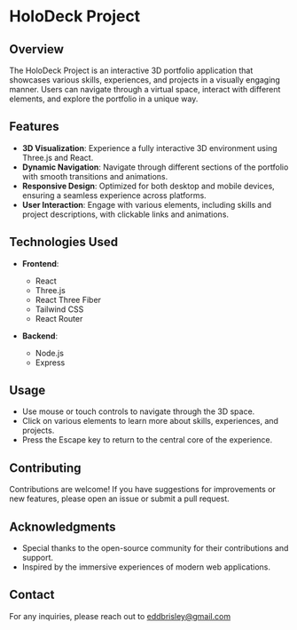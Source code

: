 # HoloDeck Project

## Overview

The HoloDeck Project is an interactive 3D portfolio application that showcases various skills, experiences, and projects in a visually engaging manner. Users can navigate through a virtual space, interact with different elements, and explore the portfolio in a unique way.

## Features

- **3D Visualization**: Experience a fully interactive 3D environment using Three.js and React.
- **Dynamic Navigation**: Navigate through different sections of the portfolio with smooth transitions and animations.
- **Responsive Design**: Optimized for both desktop and mobile devices, ensuring a seamless experience across platforms.
- **User Interaction**: Engage with various elements, including skills and project descriptions, with clickable links and animations.

## Technologies Used

- **Frontend**: 
  - React
  - Three.js
  - React Three Fiber
  - Tailwind CSS
  - React Router

- **Backend**: 
  - Node.js 
  - Express

## Usage

- Use mouse or touch controls to navigate through the 3D space.
- Click on various elements to learn more about skills, experiences, and projects.
- Press the Escape key to return to the central core of the experience.

## Contributing

Contributions are welcome! If you have suggestions for improvements or new features, please open an issue or submit a pull request.

## Acknowledgments

- Special thanks to the open-source community for their contributions and support.
- Inspired by the immersive experiences of modern web applications.

## Contact

For any inquiries, please reach out to eddbrisley@gmail.com